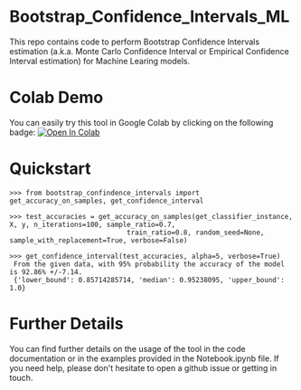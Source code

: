 # Bootstrap_Confidence_Intervals_ML
This repo contains code to perform Bootstrap Confidence Intervals estimation (a.k.a. Monte Carlo Confidence Interval or Empirical Confidence Interval estimation) for Machine Learing models.

# Colab Demo 
You can easily try this tool in Google Colab by clicking on the following badge: [![Open In Colab](https://colab.research.google.com/assets/colab-badge.svg)](https://colab.research.google.com/drive/1_1eIFbtQXUQiDfKuWF6gzqhfsNUP4UiZ?usp=sharing)

# Quickstart 
```
>>> from bootstrap_confindence_intervals import get_accuracy_on_samples, get_confidence_interval

>>> test_accuracies = get_accuracy_on_samples(get_classifier_instance, X, y, n_iterations=100, sample_ratio=0.7,
                             train_ratio=0.8, random_seed=None, sample_with_replacement=True, verbose=False) 
                             
>>> get_confidence_interval(test_accuracies, alpha=5, verbose=True)
 From the given data, with 95% probability the accuracy of the model is 92.86% +/-7.14.
 {'lower_bound': 0.85714285714, 'median': 0.95238095, 'upper_bound': 1.0}
```

# Further Details
You can find further details on the usage of the tool in the code documentation or in the examples provided in the Notebook.ipynb file. If you need help, please don't hesitate to open a github issue or getting in touch.





